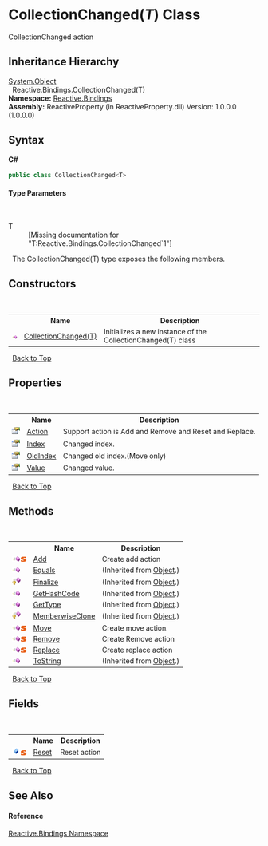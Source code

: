 # CollectionChanged(*T*) Class
 

CollectionChanged action


## Inheritance Hierarchy
<a href="http://msdn2.microsoft.com/en-us/library/e5kfa45b" target="_blank">System.Object</a><br />&nbsp;&nbsp;Reactive.Bindings.CollectionChanged(T)<br />
**Namespace:**&nbsp;<a href="c3971206-685a-088e-bb60-d89f59135b99">Reactive.Bindings</a><br />**Assembly:**&nbsp;ReactiveProperty (in ReactiveProperty.dll) Version: 1.0.0.0 (1.0.0.0)

## Syntax

**C#**<br />
``` C#
public class CollectionChanged<T>

```


#### Type Parameters
&nbsp;<dl><dt>T</dt><dd>\[Missing <typeparam name="T"/> documentation for "T:Reactive.Bindings.CollectionChanged`1"\]</dd></dl>&nbsp;
The CollectionChanged(T) type exposes the following members.


## Constructors
&nbsp;<table><tr><th></th><th>Name</th><th>Description</th></tr><tr><td>![Public method](media/pubmethod.gif "Public method")</td><td><a href="f6215df8-c197-15b6-9b04-34f216570674">CollectionChanged(T)</a></td><td>
Initializes a new instance of the CollectionChanged(T) class</td></tr></table>&nbsp;
<a href="#collectionchanged(*t*)-class">Back to Top</a>

## Properties
&nbsp;<table><tr><th></th><th>Name</th><th>Description</th></tr><tr><td>![Public property](media/pubproperty.gif "Public property")</td><td><a href="a94616ca-0c7d-21d8-3835-6ad6a8adc5f0">Action</a></td><td>
Support action is Add and Remove and Reset and Replace.</td></tr><tr><td>![Public property](media/pubproperty.gif "Public property")</td><td><a href="60c6d343-9180-13fd-82ed-58cd407ae85c">Index</a></td><td>
Changed index.</td></tr><tr><td>![Public property](media/pubproperty.gif "Public property")</td><td><a href="66ec8677-cad0-b876-57a9-6a0d2ac5e8a8">OldIndex</a></td><td>
Changed old index.(Move only)</td></tr><tr><td>![Public property](media/pubproperty.gif "Public property")</td><td><a href="a12c323c-5acf-0337-b680-580bd66c9019">Value</a></td><td>
Changed value.</td></tr></table>&nbsp;
<a href="#collectionchanged(*t*)-class">Back to Top</a>

## Methods
&nbsp;<table><tr><th></th><th>Name</th><th>Description</th></tr><tr><td>![Public method](media/pubmethod.gif "Public method")![Static member](media/static.gif "Static member")</td><td><a href="2e65493f-b352-0439-2b28-615667531426">Add</a></td><td>
Create add action</td></tr><tr><td>![Public method](media/pubmethod.gif "Public method")</td><td><a href="http://msdn2.microsoft.com/en-us/library/bsc2ak47" target="_blank">Equals</a></td><td> (Inherited from <a href="http://msdn2.microsoft.com/en-us/library/e5kfa45b" target="_blank">Object</a>.)</td></tr><tr><td>![Protected method](media/protmethod.gif "Protected method")</td><td><a href="http://msdn2.microsoft.com/en-us/library/4k87zsw7" target="_blank">Finalize</a></td><td> (Inherited from <a href="http://msdn2.microsoft.com/en-us/library/e5kfa45b" target="_blank">Object</a>.)</td></tr><tr><td>![Public method](media/pubmethod.gif "Public method")</td><td><a href="http://msdn2.microsoft.com/en-us/library/zdee4b3y" target="_blank">GetHashCode</a></td><td> (Inherited from <a href="http://msdn2.microsoft.com/en-us/library/e5kfa45b" target="_blank">Object</a>.)</td></tr><tr><td>![Public method](media/pubmethod.gif "Public method")</td><td><a href="http://msdn2.microsoft.com/en-us/library/dfwy45w9" target="_blank">GetType</a></td><td> (Inherited from <a href="http://msdn2.microsoft.com/en-us/library/e5kfa45b" target="_blank">Object</a>.)</td></tr><tr><td>![Protected method](media/protmethod.gif "Protected method")</td><td><a href="http://msdn2.microsoft.com/en-us/library/57ctke0a" target="_blank">MemberwiseClone</a></td><td> (Inherited from <a href="http://msdn2.microsoft.com/en-us/library/e5kfa45b" target="_blank">Object</a>.)</td></tr><tr><td>![Public method](media/pubmethod.gif "Public method")![Static member](media/static.gif "Static member")</td><td><a href="dda0ea66-ab07-8e9d-4ad1-dc8def121468">Move</a></td><td>
Create move action.</td></tr><tr><td>![Public method](media/pubmethod.gif "Public method")![Static member](media/static.gif "Static member")</td><td><a href="e5a19a7b-a00e-f8c3-fecc-92ae9429c21b">Remove</a></td><td>
Create Remove action</td></tr><tr><td>![Public method](media/pubmethod.gif "Public method")![Static member](media/static.gif "Static member")</td><td><a href="ff2ef90f-53d5-4a54-cb34-79e168709308">Replace</a></td><td>
Create replace action</td></tr><tr><td>![Public method](media/pubmethod.gif "Public method")</td><td><a href="http://msdn2.microsoft.com/en-us/library/7bxwbwt2" target="_blank">ToString</a></td><td> (Inherited from <a href="http://msdn2.microsoft.com/en-us/library/e5kfa45b" target="_blank">Object</a>.)</td></tr></table>&nbsp;
<a href="#collectionchanged(*t*)-class">Back to Top</a>

## Fields
&nbsp;<table><tr><th></th><th>Name</th><th>Description</th></tr><tr><td>![Public field](media/pubfield.gif "Public field")![Static member](media/static.gif "Static member")</td><td><a href="c29da7c1-b055-80b3-17c5-9d8e982ec6c9">Reset</a></td><td>
Reset action</td></tr></table>&nbsp;
<a href="#collectionchanged(*t*)-class">Back to Top</a>

## See Also


#### Reference
<a href="c3971206-685a-088e-bb60-d89f59135b99">Reactive.Bindings Namespace</a><br />